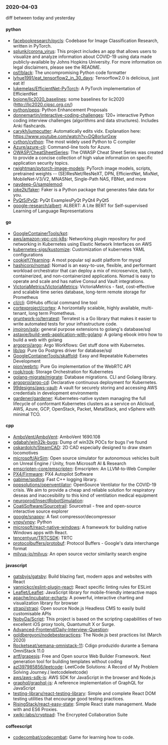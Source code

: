 ### 2020-04-03
diff between today and yesterday

#### python
* [facebookresearch/pycls](https://github.com/facebookresearch/pycls): Codebase for Image Classification Research, written in PyTorch.
* [splunk/corona_virus](https://github.com/splunk/corona_virus): This project includes an app that allows users to visualize and analyze information about COVID-19 using data made publicly-available by Johns Hopkins University. For more information on legal disclaimers, please see the README.
* [psf/black](https://github.com/psf/black): The uncompromising Python code formatter
* [lyhue1991/eat_tensorflow2_in_30_days](https://github.com/lyhue1991/eat_tensorflow2_in_30_days): Tensorflow2.0  is delicious, just eat it! 
* [lukemelas/EfficientNet-PyTorch](https://github.com/lukemelas/EfficientNet-PyTorch): A PyTorch implementation of EfficientNet
* [bojone/lic2020_baselines](https://github.com/bojone/lic2020_baselines): some baselines for lic2020 (http://lic2020.cipsc.org.cn/)
* [python/peps](https://github.com/python/peps): Python Enhancement Proposals
* [donnemartin/interactive-coding-challenges](https://github.com/donnemartin/interactive-coding-challenges): 120+ interactive Python coding interview challenges (algorithms and data structures). Includes Anki flashcards.
* [carykh/jumpcutter](https://github.com/carykh/jumpcutter): Automatically edits vidx. Explanation here: https://www.youtube.com/watch?v=DQ8orIurGxw
* [cython/cython](https://github.com/cython/cython): The most widely used Python to C compiler
* [Azure/azure-cli](https://github.com/Azure/azure-cli): Command-line tools for Azure.
* [OWASP/CheatSheetSeries](https://github.com/OWASP/CheatSheetSeries): The OWASP Cheat Sheet Series was created to provide a concise collection of high value information on specific application security topics.
* [rwightman/pytorch-image-models](https://github.com/rwightman/pytorch-image-models): PyTorch image models, scripts, pretrained weights -- (SE)ResNet/ResNeXT, DPN, EfficientNet, MixNet, MobileNet-V3/V2, MNASNet, Single-Path NAS, FBNet, and more
* [navdeep-G/samplemod](https://github.com/navdeep-G/samplemod): 
* [joke2k/faker](https://github.com/joke2k/faker): Faker is a Python package that generates fake data for you.
* [PyQt5/PyQt](https://github.com/PyQt5/PyQt): PyQt ExamplesPyQt PyQt4 PyQt5
* [google-research/albert](https://github.com/google-research/albert): ALBERT: A Lite BERT for Self-supervised Learning of Language Representations

#### go
* [GoogleContainerTools/kpt](https://github.com/GoogleContainerTools/kpt): 
* [aws/amazon-vpc-cni-k8s](https://github.com/aws/amazon-vpc-cni-k8s): Networking plugin repository for pod networking in Kubernetes using Elastic Network Interfaces on AWS
* [kubernetes-sigs/kustomize](https://github.com/kubernetes-sigs/kustomize): Customization of kubernetes YAML configurations
* [cookieY/Yearning](https://github.com/cookieY/Yearning): A most popular sql audit platform for mysql
* [hashicorp/nomad](https://github.com/hashicorp/nomad): Nomad is an easy-to-use, flexible, and performant workload orchestrator that can deploy a mix of microservice, batch, containerized, and non-containerized applications. Nomad is easy to operate and scale and has native Consul and Vault integrations.
* [VictoriaMetrics/VictoriaMetrics](https://github.com/VictoriaMetrics/VictoriaMetrics): VictoriaMetrics - fast, cost-effective and scalable time series database, long-term remote storage for Prometheus
* [cli/cli](https://github.com/cli/cli): GitHubs official command line tool
* [cortexproject/cortex](https://github.com/cortexproject/cortex): A horizontally scalable, highly available, multi-tenant, long term Prometheus.
* [gruntwork-io/terratest](https://github.com/gruntwork-io/terratest): Terratest is a Go library that makes it easier to write automated tests for your infrastructure code.
* [jmoiron/sqlx](https://github.com/jmoiron/sqlx): general purpose extensions to golang's database/sql
* [astaxie/build-web-application-with-golang](https://github.com/astaxie/build-web-application-with-golang): A golang ebook intro how to build a web with golang
* [argoproj/argo](https://github.com/argoproj/argo): Argo Workflows: Get stuff done with Kubernetes.
* [lib/pq](https://github.com/lib/pq): Pure Go Postgres driver for database/sql
* [GoogleContainerTools/skaffold](https://github.com/GoogleContainerTools/skaffold): Easy and Repeatable Kubernetes Development
* [pion/webrtc](https://github.com/pion/webrtc): Pure Go implementation of the WebRTC API
* [rook/rook](https://github.com/rook/rook): Storage Orchestration for Kubernetes
* [golang-migrate/migrate](https://github.com/golang-migrate/migrate): Database migrations. CLI and Golang library.
* [argoproj/argo-cd](https://github.com/argoproj/argo-cd): Declarative continuous deployment for Kubernetes.
* [99designs/aws-vault](https://github.com/99designs/aws-vault): A vault for securely storing and accessing AWS credentials in development environments
* [gardener/gardener](https://github.com/gardener/gardener): Kubernetes-native system managing the full lifecycle of conformant Kubernetes clusters as a service on Alicloud, AWS, Azure, GCP, OpenStack, Packet, MetalStack, and vSphere with minimal TCO.

#### cpp
* [AmboVent/AmboVent](https://github.com/AmboVent/AmboVent): AmboVent 1690.108
* [gdabah/win32k-bugs](https://github.com/gdabah/win32k-bugs): Dump of win32k POCs for bugs I've found
* [oskardolch/SteamCAD](https://github.com/oskardolch/SteamCAD): 2D CAD especially designed to draw steam locomotives
* [microsoft/AirSim](https://github.com/microsoft/AirSim): Open source simulator for autonomous vehicles built on Unreal Engine / Unity, from Microsoft AI & Research
* [emscripten-core/emscripten](https://github.com/emscripten-core/emscripten): Emscripten: An LLVM-to-Web Compiler
* [PX4/Firmware](https://github.com/PX4/Firmware): PX4 Autopilot Software
* [gabime/spdlog](https://github.com/gabime/spdlog): Fast C++ logging library.
* [popsolutions/openventilator](https://github.com/popsolutions/openventilator): OpenSource Ventilator for the COVID-19 crisis. We aim to provide a cheap and reliable solution for respiratory deseas and inaccesibility to this kind of ventilation medical equipment
* [neuroprod/InsectRobotSimulation](https://github.com/neuroprod/InsectRobotSimulation): 
* [CoatiSoftware/Sourcetrail](https://github.com/CoatiSoftware/Sourcetrail): Sourcetrail - free and open-source interactive source explorer
* [google/snappy](https://github.com/google/snappy): A fast compressor/decompressor
* [vnpy/vnpy](https://github.com/vnpy/vnpy): Python
* [microsoft/react-native-windows](https://github.com/microsoft/react-native-windows): A framework for building native Windows apps with React.
* [tencentyun/TRTCSDK](https://github.com/tencentyun/TRTCSDK): TRTC
* [protocolbuffers/protobuf](https://github.com/protocolbuffers/protobuf): Protocol Buffers - Google's data interchange format
* [milvus-io/milvus](https://github.com/milvus-io/milvus): An open source vector similarity search engine

#### javascript
* [gatsbyjs/gatsby](https://github.com/gatsbyjs/gatsby): Build blazing fast, modern apps and websites with React
* [yannickcr/eslint-plugin-react](https://github.com/yannickcr/eslint-plugin-react): React specific linting rules for ESLint
* [Leaflet/Leaflet](https://github.com/Leaflet/Leaflet):  JavaScript library for mobile-friendly interactive maps
* [apache/incubator-echarts](https://github.com/apache/incubator-echarts): A powerful, interactive charting and visualization library for browser
* [strapi/strapi](https://github.com/strapi/strapi):  Open source Node.js Headless CMS to easily build customisable APIs
* [NobyDa/Script](https://github.com/NobyDa/Script): This project is based on the scripting capabilities of two excellent iOS proxy tools, Quantumult X or Surge.
* [Advanced-Frontend/Daily-Interview-Question](https://github.com/Advanced-Frontend/Daily-Interview-Question): 
* [goldbergyoni/nodebestpractices](https://github.com/goldbergyoni/nodebestpractices):  The Node.js best practices list (March 2020)
* [Rocketseat/semana-omnistack-11](https://github.com/Rocketseat/semana-omnistack-11): Cdigo produzido durante a Semana OmniStack 11.0
* [artf/grapesjs](https://github.com/artf/grapesjs): Free and Open source Web Builder Framework. Next generation tool for building templates without coding
* [azl397985856/leetcode](https://github.com/azl397985856/leetcode): LeetCode Solutions: A Record of My Problem Solving Journey.( leetcodeleetcode)
* [aws/aws-sdk-js](https://github.com/aws/aws-sdk-js): AWS SDK for JavaScript in the browser and Node.js
* [graphql/graphql-js](https://github.com/graphql/graphql-js): A reference implementation of GraphQL for JavaScript
* [testing-library/react-testing-library](https://github.com/testing-library/react-testing-library):  Simple and complete React DOM testing utilities that encourage good testing practices.
* [RisingStack/react-easy-state](https://github.com/RisingStack/react-easy-state): Simple React state management. Made with  and ES6 Proxies.
* [xwiki-labs/cryptpad](https://github.com/xwiki-labs/cryptpad): The Encrypted Collaboration Suite

#### coffeescript
* [codecombat/codecombat](https://github.com/codecombat/codecombat): Game for learning how to code.
